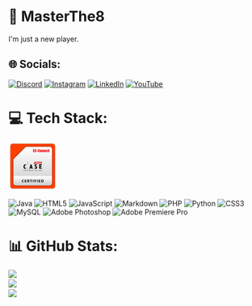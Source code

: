 # 💫 MasterThe8
I'm just a new player.


## 🌐 Socials:
[![Discord](https://img.shields.io/badge/Discord-%237289DA.svg?logo=discord&logoColor=white)](https://discord.gg/MasterThe8#9760) [![Instagram](https://img.shields.io/badge/Instagram-%23E4405F.svg?logo=Instagram&logoColor=white)](https://instagram.com/gufar_0o0) [![LinkedIn](https://img.shields.io/badge/LinkedIn-%230077B5.svg?logo=linkedin&logoColor=white)](https://linkedin.com/in/ghifary-ahada-azra-3b57552b2) [![YouTube](https://img.shields.io/badge/YouTube-%23FF0000.svg?logo=YouTube&logoColor=white)](https://www.youtube.com/c/MasterThe8) 

# 💻 Tech Stack:
![casejava](img/casejava.png)

![Java](https://img.shields.io/badge/java-%23ED8B00.svg?style=for-the-badge&logo=openjdk&logoColor=white)
![HTML5](https://img.shields.io/badge/html5-%23E34F26.svg?style=for-the-badge&logo=html5&logoColor=white) ![JavaScript](https://img.shields.io/badge/javascript-%23323330.svg?style=for-the-badge&logo=javascript&logoColor=%23F7DF1E) ![Markdown](https://img.shields.io/badge/markdown-%23000000.svg?style=for-the-badge&logo=markdown&logoColor=white) ![PHP](https://img.shields.io/badge/php-%23777BB4.svg?style=for-the-badge&logo=php&logoColor=white) ![Python](https://img.shields.io/badge/python-3670A0?style=for-the-badge&logo=python&logoColor=ffdd54) ![CSS3](https://img.shields.io/badge/css3-%231572B6.svg?style=for-the-badge&logo=css3&logoColor=white) ![MySQL](https://img.shields.io/badge/mysql-%2300000f.svg?style=for-the-badge&logo=mysql&logoColor=white) ![Adobe Photoshop](https://img.shields.io/badge/adobe%20photoshop-%2331A8FF.svg?style=for-the-badge&logo=adobe%20photoshop&logoColor=white) ![Adobe Premiere Pro](https://img.shields.io/badge/Adobe%20Premiere%20Pro-9999FF.svg?style=for-the-badge&logo=Adobe%20Premiere%20Pro&logoColor=white)
# 📊 GitHub Stats:
![](https://github-readme-stats.vercel.app/api?username=MasterThe8&theme=dark&hide_border=false&include_all_commits=true&count_private=true)<br/>
![](https://github-readme-streak-stats.herokuapp.com/?user=MasterThe8&theme=dark&hide_border=false)<br/>
![](https://github-readme-stats.vercel.app/api/top-langs/?username=MasterThe8&theme=dark&hide_border=false&include_all_commits=true&count_private=true&layout=compact)

